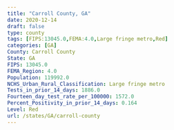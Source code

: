 ```yaml
---
title: "Carroll County, GA"
date: 2020-12-14
draft: false
type: county
tags: [FIPS:13045.0,FEMA:4.0,Large fringe metro,Red]
categories: [GA]
County: Carroll County
State: GA
FIPS: 13045.0
FEMA_Region: 4.0
Population: 119992.0
NCHS_Urban_Rural_Classification: Large fringe metro
Tests_in_prior_14_days: 1886.0
Fourteen_day_test_rate_per_100000: 1572.0
Percent_Positivity_in_prior_14_days: 0.164
Level: Red
url: /states/GA/carroll-county
---
```



